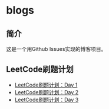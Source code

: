 # blogs
## 简介
这是一个用Github Issues实现的博客项目。

## LeetCode刷题计划
- [LeetCode刷题计划：Day 1](https://github.com/dokkiri-texture/blogs/issues/1)
- [LeetCode刷题计划：Day 2](https://github.com/dokkiri-texture/blogs/issues/2)
- [LeetCode刷题计划：Day 3](https://github.com/dokkiri-texture/blogs/issues/3)
